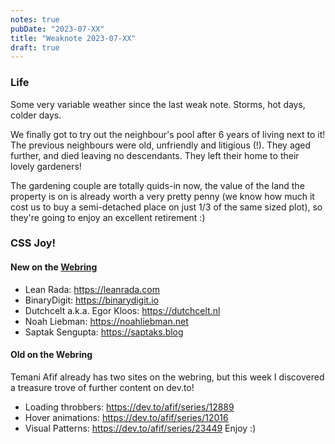 ```yaml
---
notes: true
pubDate: "2023-07-XX"
title: "Weaknote 2023-07-XX"
draft: true
---
```


### Life
Some very variable weather since the last weak note. Storms, hot days, colder days.

We finally got to try out the neighbour's pool after 6 years of living next to it! The previous neighbours were old, unfriendly and litigious (!). They aged further, and died leaving no descendants. They left their home to their lovely gardeners!

The gardening couple are totally quids-in now, the value of the land the property is on is already worth a very pretty penny (we know how much it cost us to buy a semi-detached place on just 1/3 of the same sized plot), so they're going to enjoy an excellent retirement :)

### CSS Joy!

#### New on the [Webring](https://cs.sjoy.lol)

- Lean Rada: https://leanrada.com
- BinaryDigit: https://binarydigit.io
- Dutchcelt a.k.a. Egor Kloos: https://dutchcelt.nl
- Noah Liebman: https://noahliebman.net
- Saptak Sengupta: https://saptaks.blog

#### Old on the Webring

Temani Afif already has two sites on the webring, but this week I discovered a treasure trove of further content on dev.to!

- Loading throbbers: https://dev.to/afif/series/12889
- Hover animations: https://dev.to/afif/series/12016
- Visual Patterns: https://dev.to/afif/series/23449
  Enjoy :)
